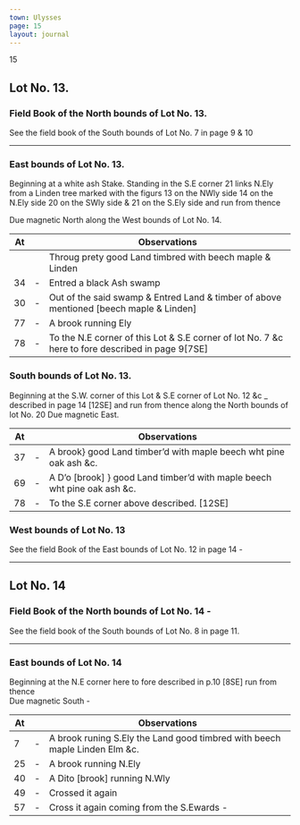 ```yaml
---
town: Ulysses
page: 15
layout: journal
---
```


15

## Lot No. 13.

### Field Book of the North bounds of Lot No. 13.

See the field book of the South bounds of Lot No. 7 in page 9 & 10

---

### East bounds of Lot No. 13.

Beginning at a white ash Stake. Standing in the S.E corner 21 links N.Ely from a Linden tree marked with the figurs 13 on the NWly side 14 on the N.Ely side 20 on the SWly side & 21 on the S.Ely side and run from thence

Due magnetic North along the West bounds of Lot No. 14.

| At |    | Observations |
| -- | -- | ------------ |
| | | Throug prety good Land timbred with beech maple & Linden
|34 | - | Entred a black Ash swamp
|30 | - | Out of the said swamp & Entred Land & timber of above mentioned [beech maple & Linden]
|77 | - | A brook running Ely
|78 | - | To the N.E corner of this Lot & S.E corner of lot No. 7 &c here to fore described in page 9[7SE]

### South bounds of Lot No. 13.

Beginning at the S.W. corner of this Lot & S.E corner of Lot No. 12 &c _ described in page 14 [12SE] and run from thence along the North bounds of lot No. 20
Due magnetic East.

| At |    | Observations |
| -- | -- | ------------ |
| 37 | - | A brook} good Land timber’d with maple beech wht pine oak ash &c.
| 69 | - | A D’o [brook] } good Land timber’d with maple beech wht pine oak ash &c.
| 78 | - | To the S.E corner above described. [12SE]

### West bounds of Lot No. 13

See the field Book of the East bounds of Lot No. 12 in page 14 -

---

## Lot No. 14

### Field Book of the North bounds of Lot No. 14 -

See the field book of the South bounds of Lot No. 8 in page 11.

---

### East bounds of Lot No. 14

Beginning at the N.E corner here to fore described in p.10 [8SE] run from thence \
Due magnetic South -

| At |    | Observations |
| -- | -- | ------------ |
| 7  |- | A brook runing S.Ely the Land good timbred with beech maple Linden Elm &c.
| 25 | - | A brook running N.Ely
| 40 | - | A Dito [brook] running N.Wly
| 49 | - | Crossed it again
| 57 | - | Cross it again coming from the S.Ewards -